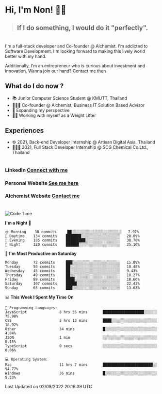 # Hi, I'm Non! 🖐🏻

> ## If I do something, I would do it "perfectly".

#

I'm a full-stack developer and Co-founder @ Alchemist. I'm addicted to Software Development. I'm looking forward to making this lively world better with my hand.

Additionally, I'm an entrepreneur who is curious about investment and innovation. Wanna join our hand? Contact me then

## What do I do now ?

- 📚 Junior Computer Science Student @ KMUTT, Thailand
- 🧑🏻‍💻 Co-founder @ Alchemist, Business IT Solution Based Advisor
- 🌈 Expanding my perspective
- 🏋🏻 Working with myself as a Weight Lifter

## Experiences

- ⚙️ 2021, Back-end Developer Internship @ Artisan Digital Asia, Thailand
- 🧑🏻‍💻 2021, Full Stack Developer Internship @ SCG Chemical Co.Ltd., Thailand

#

### LinkedIn [Connect with me](https://www.linkedin.com/in/non-nontra/)

### Personal Website [See me here](https://nonnontra.com/)

### Alchemist Website [Contact me](https://alchemist-softwarehouse.co/)

#

<!--START_SECTION:waka-->
![Code Time](http://img.shields.io/badge/Code%20Time-1%2C999%20hrs%2037%20mins-blue)

**I'm a Night 🦉** 

```text
🌞 Morning    38 commits     ██░░░░░░░░░░░░░░░░░░░░░░░   7.97% 
🌆 Daytime    134 commits    ███████░░░░░░░░░░░░░░░░░░   28.09% 
🌃 Evening    185 commits    █████████░░░░░░░░░░░░░░░░   38.78% 
🌙 Night      120 commits    ██████░░░░░░░░░░░░░░░░░░░   25.16%

```
📅 **I'm Most Productive on Saturday** 

```text
Monday       72 commits     ███░░░░░░░░░░░░░░░░░░░░░░   15.09% 
Tuesday      50 commits     ██░░░░░░░░░░░░░░░░░░░░░░░   10.48% 
Wednesday    45 commits     ██░░░░░░░░░░░░░░░░░░░░░░░   9.43% 
Thursday     49 commits     ██░░░░░░░░░░░░░░░░░░░░░░░   10.27% 
Friday       89 commits     ████░░░░░░░░░░░░░░░░░░░░░   18.66% 
Saturday     107 commits    █████░░░░░░░░░░░░░░░░░░░░   22.43% 
Sunday       65 commits     ███░░░░░░░░░░░░░░░░░░░░░░   13.63%

```


📊 **This Week I Spent My Time On** 

```text
💬 Programming Languages: 
JavaScript               8 hrs 55 mins       ███████████████████░░░░░░   75.98% 
CSS                      2 hrs 13 mins       ████░░░░░░░░░░░░░░░░░░░░░   18.92% 
Other                    34 mins             █░░░░░░░░░░░░░░░░░░░░░░░░   4.84% 
JSON                     1 min               ░░░░░░░░░░░░░░░░░░░░░░░░░   0.15% 
TypeScript               0 secs              ░░░░░░░░░░░░░░░░░░░░░░░░░   0.06%

💻 Operating System: 
Mac                      11 hrs 7 mins       ███████████████████████░░   94.77% 
Windows                  36 mins             █░░░░░░░░░░░░░░░░░░░░░░░░   5.23%

```


 Last Updated on 02/09/2022 20:16:39 UTC
<!--END_SECTION:waka-->
